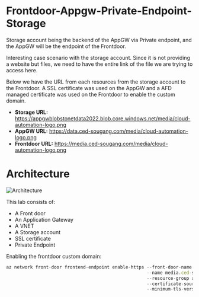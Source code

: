 # Frontdoor-Appgw-Private-Endpoint-Storage

Storage account being the backend of the AppGW via Private endpoint, and the AppGW will be the endpoint of the Frontdoor.

Interesting case scenario with the storage account. Since it is not providing a website but files, we need to have the entire link of the file we are trying to access here.

Below we have the URL from each resources from the storage account to the Frontdoor. A SSL certificate was used on the AppGW and a AFD managed certificate was used on the Frontdoor to enable the custom domain.

- **Storage URL:** <https://appgwblobstonetdata2022.blob.core.windows.net/media/cloud-automation-logo.png>
- **AppGW URL:** <https://data.ced-sougang.com/media/cloud-automation-logo.png>
- **Frontdoor URL:** <https://media.ced-sougang.com/media/cloud-automation-logo.png>

# Architecture

![Architecture](https://github.com/Tchimwa/Frontdoor-Appgw-Storage/blob/main/images/Architecture.png)

This lab consists of:

- A Front door
- An Application Gateway
- A VNET
- A Storage account
- SSL certificate
- Private Endpoint

Enabling the frontdoor custom domain:

```TypeScript
az network front-door frontend-endpoint enable-https --front-door-name appgwsto-afd
                                                     --name media.ced-sougang.com
                                                     --resource-group appgwsto-rg
                                                     --certificate-source FrontDoor
                                                     --minimum-tls-version 1.2
```
